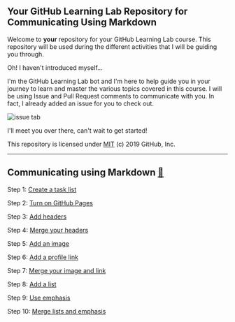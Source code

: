 ## Your GitHub Learning Lab Repository for Communicating Using Markdown

Welcome to **your** repository for your GitHub Learning Lab course. This repository will be used during the different activities that I will be guiding you through.

Oh! I haven't introduced myself...

I'm the GitHub Learning Lab bot and I'm here to help guide you in your journey to learn and master the various topics covered in this course. I will be using Issue and Pull Request comments to communicate with you. In fact, I already added an issue for you to check out.

![issue tab](https://lab.github.com/public/images/issue_tab.png)

I'll meet you over there, can't wait to get started!

This repository is licensed under [MIT](../LICENSE) (c) 2019 GitHub, Inc.

--------------------------------------------------------------------------------------------------------------------------------------------------------------------

## Communicating using Markdown [💎](https://github.com/Zi-Tao/markdown-portfolio/blob/main/communicating-using-markdown.pdf)

Step 1: [Create a task list](https://github.com/Zi-Tao/markdown-portfolio/issues/1)

Step 2: [Turn on GitHub Pages](https://github.com/Zi-Tao/markdown-portfolio/settings/pages)

Step 3: [Add headers](https://github.com/Zi-Tao/markdown-portfolio/pull/2)

Step 4: [Merge your headers](https://github.com/Zi-Tao/markdown-portfolio/pull/2)

Step 5: [Add an image](https://github.com/Zi-Tao/markdown-portfolio/pull/3)

Step 6: [Add a profile link](https://github.com/Zi-Tao/markdown-portfolio/pull/3)

Step 7: [Merge your image and link](https://github.com/Zi-Tao/markdown-portfolio/pull/3)

Step 8: [Add a list](https://github.com/Zi-Tao/markdown-portfolio/pull/4)

Step 9: [Use emphasis](https://github.com/Zi-Tao/markdown-portfolio/pull/4)

Step 10: [Merge lists and emphasis](https://github.com/Zi-Tao/markdown-portfolio/pull/4)
